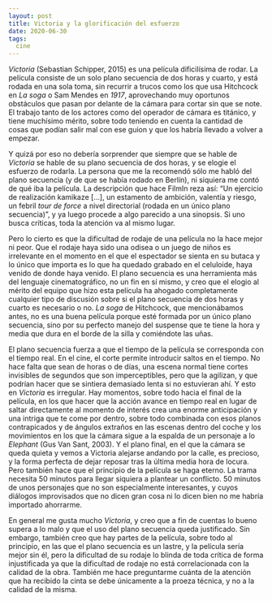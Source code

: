 ```yaml
---
layout: post
title: Victoria y la glorificación del esfuerzo
date: 2020-06-30
tags:
  cine
---
```

*Victoria* (Sebastian Schipper, 2015) es una película dificilísima de rodar. La película consiste de un solo plano secuencia de dos horas y cuarto, y está rodada en una sola toma, sin recurrir a trucos como los que usa Hitchcock en *La soga* o Sam Mendes en *1917*, aprovechando muy oportunos obstáculos que pasan por delante de la cámara para cortar sin que se note. El trabajo tanto de los actores como del operador de cámara es titánico, y tiene muchísimo mérito, sobre todo teniendo en cuenta la cantidad de cosas que podían salir mal con ese guion y que los habría llevado a volver a empezar.

Y quizá por eso no debería sorprender que siempre que se hable de *Victoria* se hable de su plano secuencia de dos horas, y se elogie el esfuerzo de rodarla. La persona que me la recomendó sólo me habló del plano secuencia (y de que se había rodado en Berlín), ni siquiera me contó de qué iba la película. La descripción que hace FilmIn reza así: “Un ejercicio de realización kamikaze […], un estamento de ambición, valentía y riesgo, un febril *tour de force* a nivel directorial (rodada en un único plano secuencia)”, y ya luego procede a algo parecido a una sinopsis. Si uno busca críticas, toda la atención va al mismo lugar.

Pero lo cierto es que la dificultad de rodaje de una película no la hace mejor ni peor. Que el rodaje haya sido una odisea o un juego de niños es irrelevante en el momento en el que el espectador se sienta en su butaca y lo único que importa es lo que ha quedado grabado en el celuloide, haya venido de donde haya venido. El plano secuencia es una herramienta más del lenguaje cinematográfico, no un fin en sí mismo, y creo que el elogio al mérito del equipo que hizo esta película ha ahogado completamente cualquier tipo de discusión sobre si el plano secuencia de dos horas y cuarto es necesario o no. *La soga* de Hitchcock, que mencionábamos antes, no es una buena película porque esté formada por un único plano secuencia, sino por su perfecto manejo del suspense que te tiene la hora y media que dura en el borde de la silla y comiéndote las uñas.

El plano secuencia fuerza a que el tiempo de la película se corresponda con el tiempo real. En el cine, el corte permite introducir saltos en el tiempo. No hace falta que sean de horas o de días, una escena normal tiene cortes invisibles de segundos que son imperceptibles, pero que la agilizan, y que podrían hacer que se sintiera demasiado lenta si no estuvieran ahí. Y esto en *Victoria* es irregular. Hay momentos, sobre todo hacia el final de la película, en los que hacer que la acción avance en tiempo real en lugar de saltar directamente al momento de interés crea una enorme anticipación y una intriga que te come por dentro, sobre todo combinada con esos planos contrapicados y de ángulos extraños en las escenas dentro del coche y los movimientos en los que la cámara sigue a la espalda de un personaje a lo *Elephant* (Gus Van Sant, 2003). Y el plano final, en el que la cámara se queda quieta y vemos a Victoria alejarse andando por la calle, es precioso, y la forma perfecta de dejar reposar tras la última media hora de locura. Pero también hace que el principio de la película se haga eterno. La trama necesita 50 minutos para llegar siquiera a plantear un conflicto. 50 minutos de unos personajes que no son especialmente interesantes, y cuyos diálogos improvisados que no dicen gran cosa ni lo dicen bien no me habría importado ahorrarme.

En general me gusta mucho *Victoria*, y creo que a fin de cuentas lo bueno supera a lo malo y que el uso del plano secuencia queda justificado. Sin embargo, también creo que hay partes de la película, sobre todo al principio, en las que el plano secuencia es un lastre, y la película sería mejor sin él, pero la dificultad de su rodaje lo blinda de toda crítica de forma injustificada ya que la dificultad de rodaje no está correlacionada con la calidad de la obra. También me hace preguntarme cuánta de la atención que ha recibido la cinta se debe únicamente a la proeza técnica, y no a la calidad de la misma.

